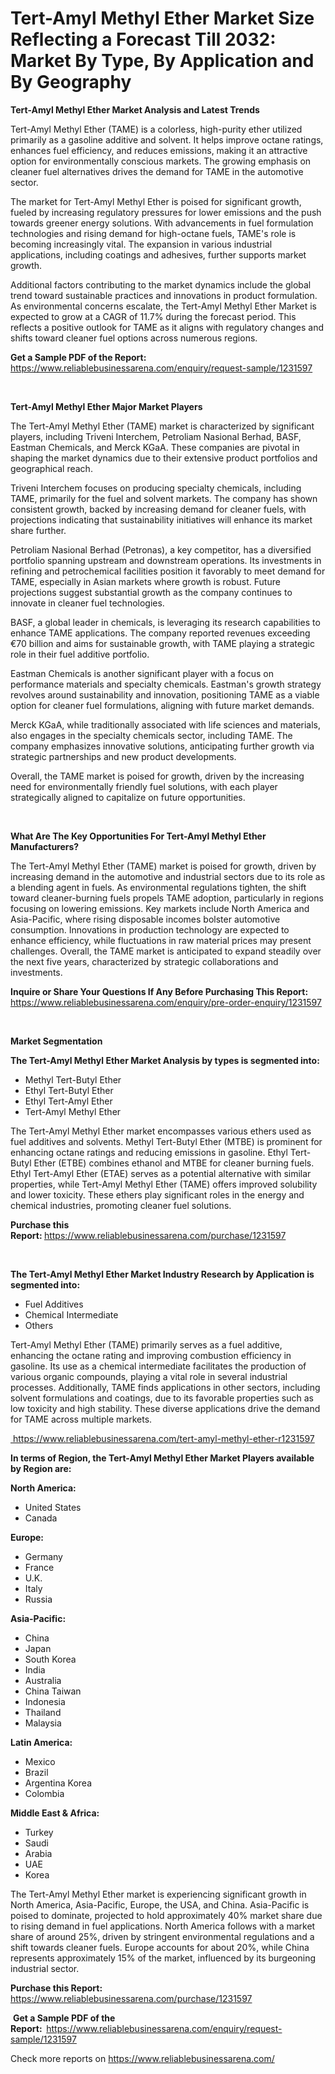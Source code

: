 <p><h1>Tert-Amyl Methyl Ether Market Size Reflecting a Forecast Till 2032: Market By Type, By Application and By Geography</h1></p><p><strong>Tert-Amyl Methyl Ether Market Analysis and Latest Trends</strong></p>
<p><p>Tert-Amyl Methyl Ether (TAME) is a colorless, high-purity ether utilized primarily as a gasoline additive and solvent. It helps improve octane ratings, enhances fuel efficiency, and reduces emissions, making it an attractive option for environmentally conscious markets. The growing emphasis on cleaner fuel alternatives drives the demand for TAME in the automotive sector.</p><p>The market for Tert-Amyl Methyl Ether is poised for significant growth, fueled by increasing regulatory pressures for lower emissions and the push towards greener energy solutions. With advancements in fuel formulation technologies and rising demand for high-octane fuels, TAME's role is becoming increasingly vital. The expansion in various industrial applications, including coatings and adhesives, further supports market growth.</p><p>Additional factors contributing to the market dynamics include the global trend toward sustainable practices and innovations in product formulation. As environmental concerns escalate, the Tert-Amyl Methyl Ether Market is expected to grow at a CAGR of 11.7% during the forecast period. This reflects a positive outlook for TAME as it aligns with regulatory changes and shifts toward cleaner fuel options across numerous regions.</p></p>
<p><strong>Get a Sample PDF of the Report:&nbsp;</strong> <a href="https://www.reliablebusinessarena.com/enquiry/request-sample/1231597?utm_campaign=2531&utm_medium=2&utm_source=Github&utm_content=ia&utm_term=03042025&utm_id=tert-amyl-methyl-ether">https://www.reliablebusinessarena.com/enquiry/request-sample/1231597</a></p>
<p>&nbsp;</p>
<p><strong>Tert-Amyl Methyl Ether Major Market Players</strong></p>
<p><p>The Tert-Amyl Methyl Ether (TAME) market is characterized by significant players, including Triveni Interchem, Petroliam Nasional Berhad, BASF, Eastman Chemicals, and Merck KGaA. These companies are pivotal in shaping the market dynamics due to their extensive product portfolios and geographical reach.</p><p>Triveni Interchem focuses on producing specialty chemicals, including TAME, primarily for the fuel and solvent markets. The company has shown consistent growth, backed by increasing demand for cleaner fuels, with projections indicating that sustainability initiatives will enhance its market share further.</p><p>Petroliam Nasional Berhad (Petronas), a key competitor, has a diversified portfolio spanning upstream and downstream operations. Its investments in refining and petrochemical facilities position it favorably to meet demand for TAME, especially in Asian markets where growth is robust. Future projections suggest substantial growth as the company continues to innovate in cleaner fuel technologies.</p><p>BASF, a global leader in chemicals, is leveraging its research capabilities to enhance TAME applications. The company reported revenues exceeding €70 billion and aims for sustainable growth, with TAME playing a strategic role in their fuel additive portfolio. </p><p>Eastman Chemicals is another significant player with a focus on performance materials and specialty chemicals. Eastman's growth strategy revolves around sustainability and innovation, positioning TAME as a viable option for cleaner fuel formulations, aligning with future market demands.</p><p>Merck KGaA, while traditionally associated with life sciences and materials, also engages in the specialty chemicals sector, including TAME. The company emphasizes innovative solutions, anticipating further growth via strategic partnerships and new product developments.</p><p>Overall, the TAME market is poised for growth, driven by the increasing need for environmentally friendly fuel solutions, with each player strategically aligned to capitalize on future opportunities.</p></p>
<p>&nbsp;</p>
<p><strong>What Are The Key Opportunities For Tert-Amyl Methyl Ether Manufacturers?</strong></p>
<p><p>The Tert-Amyl Methyl Ether (TAME) market is poised for growth, driven by increasing demand in the automotive and industrial sectors due to its role as a blending agent in fuels. As environmental regulations tighten, the shift toward cleaner-burning fuels propels TAME adoption, particularly in regions focusing on lowering emissions. Key markets include North America and Asia-Pacific, where rising disposable incomes bolster automotive consumption. Innovations in production technology are expected to enhance efficiency, while fluctuations in raw material prices may present challenges. Overall, the TAME market is anticipated to expand steadily over the next five years, characterized by strategic collaborations and investments.</p></p>
<p><strong>Inquire or Share Your Questions If Any Before Purchasing This Report:</strong> <a href="https://www.reliablebusinessarena.com/enquiry/pre-order-enquiry/1231597?utm_campaign=2531&utm_medium=2&utm_source=Github&utm_content=ia&utm_term=03042025&utm_id=tert-amyl-methyl-ether">https://www.reliablebusinessarena.com/enquiry/pre-order-enquiry/1231597</a></p>
<p>&nbsp;</p>
<p><strong>Market Segmentation</strong></p>
<p><strong>The Tert-Amyl Methyl Ether Market Analysis by types is segmented into:</strong></p>
<p><ul><li>Methyl Tert-Butyl Ether</li><li>Ethyl Tert-Butyl Ether</li><li>Ethyl Tert-Amyl Ether</li><li>Tert-Amyl Methyl Ether</li></ul></p>
<p><p>The Tert-Amyl Methyl Ether market encompasses various ethers used as fuel additives and solvents. Methyl Tert-Butyl Ether (MTBE) is prominent for enhancing octane ratings and reducing emissions in gasoline. Ethyl Tert-Butyl Ether (ETBE) combines ethanol and MTBE for cleaner burning fuels. Ethyl Tert-Amyl Ether (ETAE) serves as a potential alternative with similar properties, while Tert-Amyl Methyl Ether (TAME) offers improved solubility and lower toxicity. These ethers play significant roles in the energy and chemical industries, promoting cleaner fuel solutions.</p></p>
<p><strong>Purchase this Report:&nbsp;</strong><a href="https://www.reliablebusinessarena.com/purchase/1231597?utm_campaign=2531&utm_medium=2&utm_source=Github&utm_content=ia&utm_term=03042025&utm_id=tert-amyl-methyl-ether">https://www.reliablebusinessarena.com/purchase/1231597</a></p>
<p>&nbsp;</p>
<p><strong>The Tert-Amyl Methyl Ether Market Industry Research by Application is segmented into:</strong></p>
<p><ul><li>Fuel Additives</li><li>Chemical Intermediate</li><li>Others</li></ul></p>
<p><p>Tert-Amyl Methyl Ether (TAME) primarily serves as a fuel additive, enhancing the octane rating and improving combustion efficiency in gasoline. Its use as a chemical intermediate facilitates the production of various organic compounds, playing a vital role in several industrial processes. Additionally, TAME finds applications in other sectors, including solvent formulations and coatings, due to its favorable properties such as low toxicity and high stability. These diverse applications drive the demand for TAME across multiple markets.</p></p>
<p><a href="https://www.reliablebusinessarena.com/tert-amyl-methyl-ether-r1231597?utm_campaign=2531&utm_medium=2&utm_source=Github&utm_content=ia&utm_term=03042025&utm_id=tert-amyl-methyl-ether">&nbsp;https://www.reliablebusinessarena.com/tert-amyl-methyl-ether-r1231597</a></p>
<p><strong>In terms of Region, the Tert-Amyl Methyl Ether Market Players available by Region are:</strong></p>
<p>
    <p> <strong> North America: </strong>
        <ul>
            <li>United States</li>
            <li>Canada</li>
        </ul>
        </p> 
    <p> <strong> Europe: </strong>
        <ul>
            <li>Germany</li>
            <li>France</li>
            <li>U.K.</li>
            <li>Italy</li>
            <li>Russia</li>
        </ul>
        </p> 
    <p> <strong> Asia-Pacific: </strong>
        <ul>
            <li>China</li>
            <li>Japan</li>
            <li>South Korea</li>
            <li>India</li>
            <li>Australia</li>
            <li>China Taiwan</li>
            <li>Indonesia</li>
            <li>Thailand</li>
            <li>Malaysia</li>
        </ul>
        </p> 
    <p> <strong> Latin America: </strong>
        <ul>
            <li>Mexico</li>
            <li>Brazil</li>
            <li>Argentina Korea</li>
            <li>Colombia</li>
        </ul>
        </p> 
    <p> <strong> Middle East & Africa: </strong>
        <ul>
            <li>Turkey</li>
            <li>Saudi</li>
            <li>Arabia</li>
            <li>UAE</li>
            <li>Korea</li>
        </ul>
    </p>
    </p>
<p><p>The Tert-Amyl Methyl Ether market is experiencing significant growth in North America, Asia-Pacific, Europe, the USA, and China. Asia-Pacific is poised to dominate, projected to hold approximately 40% market share due to rising demand in fuel applications. North America follows with a market share of around 25%, driven by stringent environmental regulations and a shift towards cleaner fuels. Europe accounts for about 20%, while China represents approximately 15% of the market, influenced by its burgeoning industrial sector.</p></p>
<p><strong>Purchase this Report: </strong><a href="https://www.reliablebusinessarena.com/purchase/1231597?utm_campaign=2531&utm_medium=2&utm_source=Github&utm_content=ia&utm_term=03042025&utm_id=tert-amyl-methyl-ether">https://www.reliablebusinessarena.com/purchase/1231597</a></p>
<p>&nbsp;<strong>Get a Sample PDF of the Report:&nbsp;&nbsp;</strong><a href="https://www.reliablebusinessarena.com/enquiry/request-sample/1231597?utm_campaign=2531&utm_medium=2&utm_source=Github&utm_content=ia&utm_term=03042025&utm_id=tert-amyl-methyl-ether">https://www.reliablebusinessarena.com/enquiry/request-sample/1231597</a></p>
<p><strong></strong></p>
<p>Check more reports on <a href="https://www.reliablebusinessarena.com/?utm_campaign=2531&utm_medium=2&utm_source=Github&utm_content=ia&utm_term=03042025&utm_id=tert-amyl-methyl-ether">https://www.reliablebusinessarena.com/</a></p>